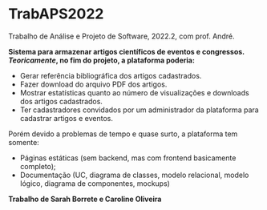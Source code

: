 #  TrabAPS2022
Trabalho de Análise e Projeto de Software, 2022.2, com prof. André.

**Sistema para armazenar artigos científicos de eventos e congressos. *Teoricamente*, no fim do projeto, a plataforma poderia:**
 - Gerar referência bibliográfica dos artigos cadastrados.
 - Fazer download do arquivo PDF dos artigos.
 - Mostrar estatísticas quanto ao número de visualizações e downloads dos artigos cadastrados.
 - Ter cadastradores convidados por um administrador da plataforma para cadastrar artigos e eventos.

 Porém devido a problemas de tempo e quase surto, a plataforma tem somente:
 - Páginas estáticas (sem backend, mas com frontend basicamente completo);
 - Documentação (UC, diagrama de classes, modelo relacional, modelo lógico, diagrama de componentes, mockups)

**Trabalho de Sarah Borrete e Caroline Oliveira**